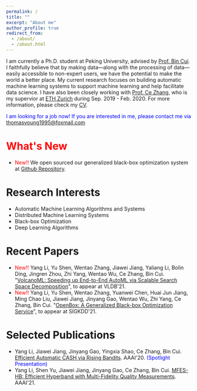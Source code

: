 ```yaml
---
permalink: /
title: ""
excerpt: "About me"
author_profile: true
redirect_from: 
  - /about/
  - /about.html
---
```


I am currently a Ph.D. student at Peking University, advised by [Prof. Bin Cui](https://cs.pku.edu.cn/info/1082/1276.htm). I faithfully believe that by making data—along with the processing of data—easily accessible to non-expert users, we have the potential to make the world a better place. My current research focuses on building automatic machine learning systems to support machine learning and help facilitate data science.
I have also been closely working with [Prof. Ce Zhang](https://ds3lab.inf.ethz.ch/members/ce-zhang.html), who is my supervior at [ETH Zurich](https://ethz.ch/en.html) during Sep. 2019 - Feb. 2020.
For more information, please check my [CV](https://github.com/thomas-young-2013/thomas-young-2013.github.io/blob/master/files/CV/CV_yangli_2021_june.pdf).

<span style="color:blue">I am looking for a job now! If you are interested in me, please contact me via thomasyoung1995@foxmail.com</span>

<span style="color:red">What's New</span>
======
* <span style="color:red">New!!</span> We open sourced our generalized black-box optimization system at [Github Repository](https://github.com/PKU-DAIR/open-box). 

Research Interests
======
* Automatic Machine Learning Algorithms and Systems
* Distributed Machine Learning Systems
* Black-box Optimization
* Deep Learning Algorithms

Recent Papers
======
* <span style="color:red">New!!</span> Yang Li, Yu Shen, Wentao Zhang, Jiawei Jiang, Yaliang Li, Bolin Ding, Jingren Zhou, Zhi Yang, Wentao Wu, Ce Zhang, Bin Cui. "[VolcanoML: Speeding up End-to-End AutoML via Scalable Search Space Decomposition]()", to appear at VLDB'21.  
* <span style="color:red">New!!</span> Yang Li, Yu Shen, Wentao Zhang, Yuanwei Chen, Huai Jun Jiang, Ming Chao Liu, Jiawei Jiang, Jinyang Gao, Wentao Wu, Zhi Yang, Ce Zhang, Bin Cui. "[OpenBox: A Generalized Black-box Optimization Service]()", to appear at SIGKDD'21.

Selected Publications
======
* Yang Li, Jiawei Jiang, Jinyang Gao, Yingxia Shao, Ce Zhang, Bin Cui. [Efficient Automatic CASH via Rising Bandits](https://arxiv.org/abs/2012.04371). AAAI'20.  <span style="color:blue">(Spotlight Presentation)</span>
* Yang Li, Shen Yu, Jiawei Jiang, Jinyang Gao, Ce Zhang, Bin Cui. [MFES-HB: Efficient Hyperband with Multi-Fidelity Quality Measurements](https://arxiv.org/abs/2012.03011). AAAI'21. 
